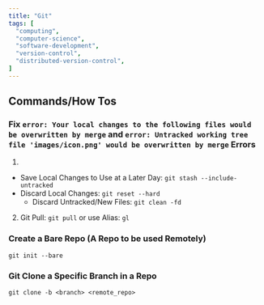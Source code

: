 ```yaml
---
title: "Git"
tags: [
  "computing",
  "computer-science",
  "software-development",
  "version-control",
  "distributed-version-control",
]
---
```


## Commands/How Tos

### Fix ```error: Your local changes to the following files would be overwritten by merge``` and ```error: Untracked working tree file 'images/icon.png' would be overwritten by merge``` Errors

1. 
  - Save Local Changes to Use at a Later Day: ```git stash --include-untracked```
  - Discard Local Changes: ```git reset --hard```
    - Discard Untracked/New Files: ```git clean -fd```
2. Git Pull: ```git pull``` or use Alias: ```gl```

### Create a Bare Repo (A Repo to be used Remotely)

```git init --bare```

### Git Clone a Specific Branch in a Repo

```git clone -b <branch> <remote_repo>```
